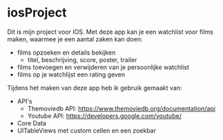 # iosProject
Dit is mijn project voor IOS.
Met deze app kan je een watchlist voor films maken, waarmee je een aantal zaken kan doen:
  - films opzoeken en details bekijken
    - titel, beschrijving, score, poster, trailer
  - films toevoegen en verwijderen van je persoonlijke watchlist
  - films op je watchlijst een rating geven

Tijdens het maken van deze app heb ik gebruik gemaakt van:
  - API's
    - Themoviedb API: https://www.themoviedb.org/documentation/api
    - Youtube API: https://developers.google.com/youtube/
  - Core Data
  - UITableViews met custom cellen en een zoekbar
